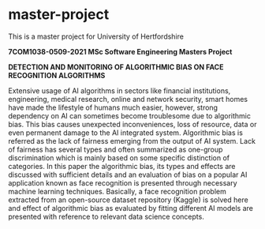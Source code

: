 # master-project
This is a master project for University of Hertfordshire

**7COM1038-0509-2021 MSc Software Engineering Masters Project**

**DETECTION AND MONITORING OF ALGORITHMIC BIAS ON FACE RECOGNITION ALGORITHMS**

Extensive usage of AI algorithms in sectors like financial institutions, engineering, medical research, online and network security, smart homes have made the lifestyle of humans much easier, however, strong dependency on AI can sometimes become troublesome due to algorithmic bias. This bias causes unexpected inconveniences, loss of resource, data or even permanent damage to the AI integrated system. Algorithmic bias is referred as the lack of fairness emerging from the output of AI system. Lack of fairness has several types and often summarized as one-group discrimination which is mainly based on some specific distinction of categories. In this paper the algorithmic bias, its types and effects are discussed with sufficient details and an evaluation of bias on a popular AI application known as face recognition is presented through necessary machine learning techniques. Basically, a face recognition problem extracted from an open-source dataset repository (Kaggle) is solved here and effect of algorithmic bias as evaluated by fitting different AI models are presented with reference to relevant data science concepts.
